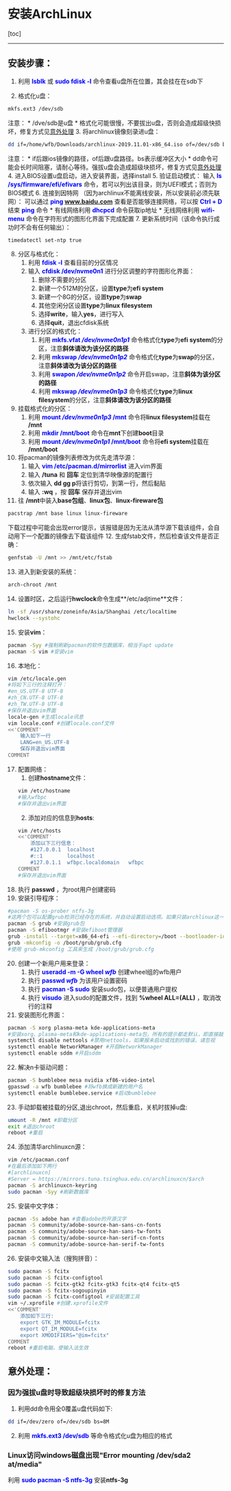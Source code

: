  
# 安装ArchLinux
[toc]
***
## 安装步骤：
1. 利用 <font color="blue">**lsblk**</font> 或 <font color="blue">**sudo fdisk -l**</font>
命令查看u盘所在位置，其会挂在在sdb下

2. 格式化u盘： 
```sh
mkfs.ext3 /dev/sdb
```
注意：
	* /dve/sdb是u盘
	* 格式化可能很慢，不要拔出u盘，否则会造成超级快损坏，修复方式见[意外处理](#ex1)
3. 将archlinux镜像刻录进u盘：
```sh
dd if=/home/wfb/Downloads/archlinux-2019.11.01-x86_64.iso of=/dev/sdb bs=8M
```
注意：
	* if后跟ios镜像的路径，of后跟u盘路径。bs表示缓冲区大小
	* dd命令可能会长时间阻塞，请耐心等待。强拔u盘会造成超级块损坏，修复方式见[意外处理](#ex1)
4. 进入BIOS设置u盘启动，进入安装界面，选择install
5. 验证启动模式：
输入 <font color="blue">**ls /sys/firmware/efi/efivars** </font>命令，若可以列出该目录，则为UEFI模式；否则为BIOS模式
6. 连接到因特网 （因为archlinux不能离线安装，所以安装前必须先联网）：
可以通过<font color="blue"> **ping www.baidu.com** </font>查看是否能够连接网络，可以按<font color="blue"> **Ctrl + D** </font>结束<font color="blue"> **ping** </font>命令 
	* 有线网络利用 <font color="blue">**dhcpcd** </font>命令获取ip地址
	* 无线网络利用 <font color="blue">**wifi-menu** </font>命令在字符形式的图形化界面下完成配置
7. 更新系统时间（该命令执行成功时不会有任何输出）：
```sh
timedatectl set-ntp true
```
8. 分区与格式化：
	1. 利用<font color="blue"> **fdisk -l** </font>查看目前的分区情况
	2. 输入<font color="blue"> **cfdisk /dev/nvme0n1** </font>进行分区调整的字符图形化界面：
	 	1. 删除不需要的分区
	 	2. 新建一个512M的分区，设置**type**为**efi system** 
	 	3. 新建一个8G的分区，设置**type**为**swap** 
	 	4. 其他空闲分区设置**type**为**linux filesystem**
	 	5. 选择**write**，输入**yes**，进行写入
	 	6. 选择**quit**，退出cfdisk系统
 	3. 进行分区的格式化：
 		1. 利用<font color="blue"> **mkfs.vfat _/dev/nvme0n1p1_** </font>命令格式化**type**为**efi system**的分区，注意**斜体请改为该分区的路径**
 		2. 利用<font color="blue"> **mkswap _/dev/nvme0n1p2_** </font>命令格式化**type**为**swap**的分区，注意**斜体请改为该分区的路径**
 		3. 利用<font color="blue"> **swapon _/dev/nvme0n1p2_** </font>命令开启swap，注意**斜体为该分区的路径**
 		4. 利用<font color="blue"> **mkswap _/dev/nvme0n1p3_** </font>命令格式化**type**为**linux filesystem**的分区，注意**斜体请改为该分区的路径**
9. 挂载格式化的分区：
	1. 利用<font color="blue"> **mount _/dev/nvme0n1p3_ /mnt** </font>命令将**linux filesystem**挂载在 **/mnt**
	2. 利用<font color="blue"> **mkdir /mnt/boot** </font>命令在**mnt**下创建**boot**目录
	3. 利用<font color="blue"> **mount _/dev/nvme0n1p1_ /mnt/boot** </font>命令将**efi system**挂载在 **/mnt/boot**
10. 将pacman的镜像列表修改为优先走清华源：
	1. 输入<font color="blue"> **vim /etc/pacman.d/mirrorlist** </font>进入vim界面
	2. 输入 **/tuna** 和 **回车** 定位到清华映像源的配置行
	3. 依次输入 **dd gg p**将该行剪切，到第一行，然后黏贴
	4. 输入 **:wq** ，按 **回车** 保存并退出vim
11. 往 **/mnt**中装入**base包组**、**linux包**、**linux-fireware包**
```sh
pacstrap /mnt base linux linux-fireware
```
下载过程中可能会出现error提示，该报错是因为无法从清华源下载该组件，会自动用下一个配置的镜像去下载该组件
12. 生成fstab文件，然后检查该文件是否正确：
```sh
genfstab -U /mnt >> /mnt/etc/fstab
```
13. 进入到新安装的系统：
```sh
arch-chroot /mnt
```
14. 设置时区，之后运行**hwclock**命令生成**/etc/adjtime**文件：
```sh
ln -sf /usr/share/zoneinfo/Asia/Shanghai /etc/localtime
hwclock --systohc
```
15. 安装**vim**：
```sh
pacman -Syy #强制刷新pacman的软件包数据库，相当于apt update
pacman -S vim #安装vim
```
16. 本地化：
```sh
vim /etc/locale.gen
#将如下三行的注释打开：
#en_US.UTF-8 UTF-8
#zh_CN.UTF-8 UTF-8
#zh_TW.UTF-8 UTF-8
#保存并退出vim界面
locale-gen #生成locale讯息
vim locale.conf #创建locale.conf文件
<<'COMMENT'
	输入如下一行
	LANG=en_US.UTF-8
	保存并退出vim界面
COMMENT
```
17. 配置网络：
	1. 创建**hostname**文件：
	```sh
	vim /etc/hostname
	#输入wfbpc
	#保存并退出vim界面
	```
	2. 添加对应的信息到**hosts**:
	```sh
	vim /etc/hosts
	<<'COMMENT' 
		添加以下三行信息：
		#127.0.0.1	localhost
		#::1		localhost
		#127.0.1.1	wfbpc.localdomain	wfbpc
	COMMENT
	#保存并退出vim界面
	```
18. 执行 **passwd** ，为root用户创建密码
19. 安装引导程序：
```sh
#pacman -S os-prober ntfs-3g 
#这两个包可以配置grub检测已经存在的系统，并自动设置启动选项。如果只装archlinux这一个系统，可以跳过该步骤
pacman -S grub #安装grub包
pacman -S efibootmgr #安装efiboot管理器
grub -install --target=x86_64-efi --efi-directory=/boot --bootloader-id=grub #将grub主目录设为/boot/grub/
grub -mkconfig -o /boot/grub/grub.cfg 
#使用 grub-mkconfig 工具来生成 /boot/grub/grub.cfg
```
20. 创建一个新用户用来登录：
	1. 执行<font color="blue"> **useradd -m -G wheel _wfb_** </font>创建wheel组的wfb用户
	2. 执行<font color="blue"> **passwd _wfb_** </font>为该用户设置密码
	3. 执行<font color="blue"> **pacman -S sudo** </font>安装sudo包，以便普通用户提权
	4. 执行<font color="blue"> **visudo** </font>进入sudo的配置文件，找到 **%wheel ALL=(ALL)** ，取消改行的注释
21. 安装图形化界面：
```sh
pacman -S xorg plasma-meta kde-applications-meta 
#安装xorg、plasma-meta和kde-applications-meta包，所有的提示都走默认，即直接敲入回车
systemctl disable nettools #禁用nettools，如果报未启动或找到的错误，请忽视
systemctl enable NetworkManager #开启NetworkManager
systemctl enable sddm #开启sddm
```
22. 解决n卡驱动问题：
```sh
pacman -S bumblebee mesa nvidia xf86-video-intel
gpasswd -a wfb bumblebee #将wfb换成新建的用户名
systemctl enable bumblebee.service #启动bumblebee
```
23. 手动卸载被挂载的分区,退出chroot，然后重启，关机时拔掉u盘:
```sh
umount -R /mnt #卸载分区
exit #退出chroot
reboot #重启
```
24. 添加清华archlinuxcn源：
```sh
vim /etc/pacman.conf
#在最后添加如下两行
#[archlinuxcn]
#Server = https://mirrors.tuna.tsinghua.edu.cn/archlinuxcn/$arch
pacman -S archlinuxcn-keyring
sudo pacman -Syy #刷新数据库
```
25. 安装中文字体：
```sh
pacman -Ss adobe han #查看adobe的开源汉字
pacman -S community/adobe-source-han-sans-cn-fonts
pacman -S community/adobe-source-han-sans-tw-fonts
pacman -S community/adobe-source-han-serif-cn-fonts
pacman -S community/adobe-source-han-serif-tw-fonts
```
26. 安装中文输入法（搜狗拼音）：
```sh
sudo pacman -S fcitx
sudo pacman -S fcitx-configtool
sudo pacman -S fcitx-gtk2 fcitx-gtk3 fcitx-qt4 fcitx-qt5
sudo pacman -S fcitx-sogoupinyin
sudo pacman -S fcitx-configtool #安装配置工具
vim ~/.xprofile #创建.xprofile文件
<<'COMMENT' 
	添加如下三行:
	export GTK_IM_MODULE=fcitx
	export QT_IM_MODULE=fcitx
	export XMODIFIERS="@im=fcitx"
COMMENT
reboot #重启电脑，使输入法生效
```


## 意外处理：

### <span id="ex1">因为强拔u盘时导致超级块损坏时的修复方法</span>
1. 利用dd命令用全0覆盖u盘代码如下:
```sh
dd if=/dev/zero of=/dev/sdb bs=8M
```
2. 利用<font color="blue"> **mkfs.ext3 /dev/sdb** </font>等命令格式化u盘为相应的格式


### <span id="ex2">Linux访问windows磁盘出现"Error mounting /dev/sda2 at/media"</span>
利用<font color="blue"> **sudo pacman -S ntfs-3g** </font>安装**ntfs-3g**